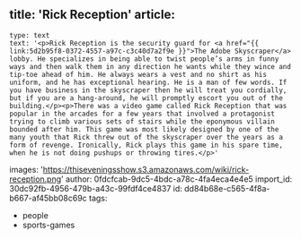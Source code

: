 title: 'Rick Reception'
article:
  -
    type: text
    text: '<p>Rick Reception is the security guard for <a href="{{ link:5d2b95f8-0372-4557-a97c-c3c40d7a2f9e }}">The Adobe Skyscraper</a> lobby. He specializes in being able to twist people’s arms in funny ways and then walk them in any direction he wants while they wince and tip-toe ahead of him. He always wears a vest and no shirt as his uniform, and he has exceptional hearing. He is a man of few words. If you have business in the skyscraper then he will treat you cordially, but if you are a hang-around, he will promptly escort you out of the building.</p><p>There was a video game called Rick Reception that was popular in the arcades for a few years that involved a protagonist trying to climb various sets of stairs while the eponymous villain bounded after him. This game was most likely designed by one of the many youth that Rick threw out of the skyscraper over the years as a form of revenge. Ironically, Rick plays this game in his spare time, when he is not doing pushups or throwing tires.</p>'
images: 'https://thiseveningsshow.s3.amazonaws.com/wiki/rick-reception.png'
author: 0fdcfcab-9dc5-4bdc-a78c-4fa4eca4e4e5
import_id: 30dc92fb-4956-479b-a43c-99fdf4ce4837
id: dd84b68e-c565-4f8a-b667-af45bb08c69c
tags:
  - people
  - sports-games
